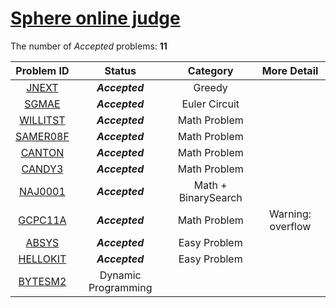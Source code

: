 [Sphere online judge](http://www.spoj.com/)
===========================================

The number of *Accepted* problems: **11**


| Problem ID | Status | Category | More Detail |
|:----------:|:------:|:--------:|:---------:|
| [JNEXT](http://www.spoj.com/problems/JNEXT/) | **_Accepted_** | Greedy |  |
| [SGMAE](http://www.spoj.com/problems/SGAME/) | **_Accepted_** | Euler Circuit |  |
| [WILLITST](http://www.spoj.com/problems/WILLITST/) | **_Accepted_** | Math Problem |  |
| [SAMER08F](http://www.spoj.com/problems/SAMER08F/) | **_Accepted_** | Math Problem |  |
| [CANTON](http://www.spoj.com/problems/CANTON/) | **_Accepted_** | Math Problem |  |
| [CANDY3](http://www.spoj.com/problems/CANDY3/) | **_Accepted_** | Math Problem |  |
| [NAJ0001](http://www.spoj.com/problems/NAJ0001/) | **_Accepted_** | Math + BinarySearch |  |
| [GCPC11A](http://www.spoj.com/problems/GCPC11A/) | **_Accepted_** | Math Problem | Warning: overflow |
| [ABSYS](http://www.spoj.com/problems/ABSYS/) | **_Accepted_** | Easy Problem |  |
| [HELLOKIT](http://www.spoj.com/problems/HELLOKIT/) | **_Accepted_** | Easy Problem |  |
| [BYTESM2](http://www.spoj.com/problems/BYTESM2/) | Dynamic Programming |  |